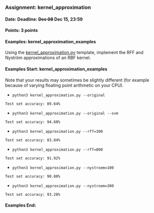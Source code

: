 ### Assignment: kernel_approximation
#### Date: Deadline: ~~Dec 08~~ Dec 15, 23:59
#### Points: 3 points
#### Examples: kernel_approximation_examples

Using the [kernel_approximation.py](https://github.com/ufal/npfl129/tree/master/labs/08/kernel_approximation.py)
template, implement the RFF and Nyström approximations of an RBF kernel.

#### Examples Start: kernel_approximation_examples
Note that your results may sometimes be slightly different (for example because of varying floating point arithmetic on your CPU).
- `python3 kernel_approximation.py --original`
```
Test set accuracy: 89.64%
```
- `python3 kernel_approximation.py --original --svm`
```
Test set accuracy: 94.68%
```
- `python3 kernel_approximation.py --rff=300`
```
Test set accuracy: 83.84%
```
- `python3 kernel_approximation.py --rff=800`
```
Test set accuracy: 91.92%
```
- `python3 kernel_approximation.py --nystroem=100`
```
Test set accuracy: 90.80%
```
- `python3 kernel_approximation.py --nystroem=300`
```
Test set accuracy: 93.28%
```
#### Examples End:
